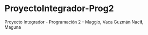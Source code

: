 # ProyectoIntegrador-Prog2
Proyecto Integrador - Programación 2 - Maggio, Vaca Guzmán Nacif, Maguna
